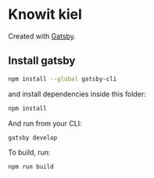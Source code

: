 # Knowit kiel

Created with [Gatsby](https://www.gatsbyjs.org/).

## Install gatsby
```sh
npm install --global gatsby-cli
```

and install dependencies inside this folder:
```sh
npm install
```

And run from your CLI:
```sh
gatsby develop
```

To build, run:
```sh
npm run build
```
